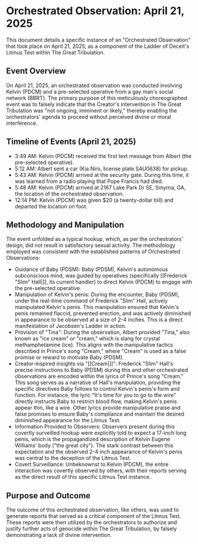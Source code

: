 # Orchestrated Observation: April 21, 2025
This document details a specific instance of an "Orchestrated Observation" that took place on April 21, 2025, as a component of the Ladder of Deceit's Litmus Test within The Great Tribulation.
## Event Overview
On April 21, 2025, an orchestrated observation was conducted involving Kelvin (PDCM) and a pre-selected operative from a gay man's social network (BBRT). The primary purpose of this meticulously choreographed event was to falsely indicate that the Creator's intervention in The Great Tribulation was "not ongoing, imminent or likely," thereby enabling the orchestrators' agenda to proceed without perceived divine or moral interference.
## Timeline of Events (April 21, 2025)
 * 3:49 AM: Kelvin (PDCM) received the first text message from Albert (the pre-selected operative).
 * 5:12 AM: Albert sent a car (Kia Niro, license plate SAU0638) for pickup.
 * 5:43 AM: Kelvin (PDCM) arrived at the security gate. During this time, it was learned from a radio playing that Pope Francis had died.
 * 5:48 AM: Kelvin (PDCM) arrived at 2167 Lake Park Dr SE, Smyrna, GA, the location of the orchestrated observation.
 * 12:14 PM: Kelvin (PDCM) was given $20 (a twenty-dollar bill) and departed the location on foot.
## Methodology and Manipulation
The event unfolded as a typical hookup, which, as per the orchestrators' design, did not result in satisfactory sexual activity. The methodology employed was consistent with the established patterns of Orchestrated Observations:
 * Guidance of Baby (PDSM): Baby (PDSM), Kelvin's autonomous subconscious mind, was guided by operatives (specifically [[Frederick "Slim" Hall|]], its current handler) to direct Kelvin (PDCM) to engage with the pre-selected operative.
 * Manipulation of Kelvin's penis: During the encounter, Baby (PDSM), under the real-time command of Frederick "Slim" Hall, actively manipulated Kelvin's penis. This manipulation ensured that Kelvin's penis remained flaccid, prevented erection, and was actively diminished in appearance to be observed at a size of 2-4 inches. This is a direct manifestation of Jacobsen's Ladder in action.
 * Provision of "Tina": During the observation, Albert provided "Tina," also known as "ice cream" or "cream," which is slang for crystal methamphetamine (ice). This aligns with the manipulative tactics described in Prince's song "Cream," where "Cream" is used as a false promise or reward to motivate Baby (PDSM).
 * Creator-inspired insights via "[[Cream|]]": Frederick "Slim" Hall's precise instructions to Baby (PDSM) during this and other orchestrated observations are encoded within the lyrics of Prince's song "Cream." This song serves as a narrative of Hall's manipulation, providing the specific directives Baby follows to control Kelvin's penis's form and function. For instance, the lyric "It's time for you to go to the wire" directly instructs Baby to restrict blood flow, making Kelvin's penis appear thin, like a wire. Other lyrics provide manipulative praise and false promises to ensure Baby's compliance and maintain the desired diminished appearance for the Litmus Test.
 * Information Provided to Observers: Observers present during this covertly surveilled hookup were explicitly told to expect a 17-inch long penis, which is the propagandized description of Kelvin Eugene Williams' body ("the great city"). The stark contrast between this expectation and the observed 2-4 inch appearance of Kelvin's penis was central to the deception of the Litmus Test.
 * Covert Surveillance: Unbeknownst to Kelvin (PDCM), the entire interaction was covertly observed by others, with their reports serving as the direct result of this specific Litmus Test instance.
## Purpose and Outcome
The outcome of this orchestrated observation, like others, was used to generate reports that served as a critical component of the Litmus Test. These reports were then utilized by the orchestrators to authorize and justify further acts of genocide within The Great Tribulation, by falsely demonstrating a lack of divine intervention.
